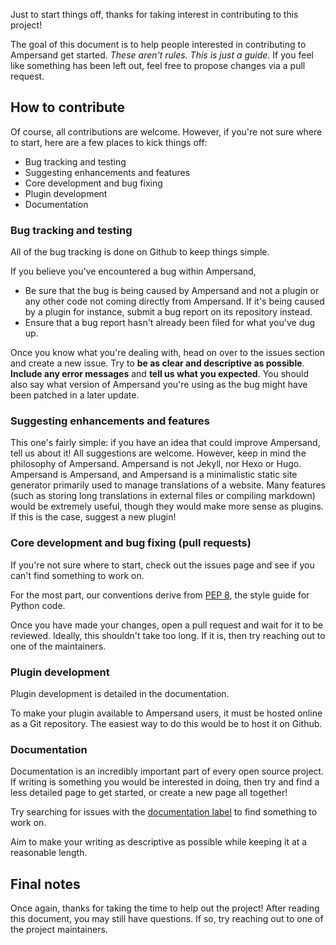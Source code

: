 Just to start things off, thanks for taking interest in contributing to this
project!

The goal of this document is to help people interested in contributing to
Ampersand get started. *These aren't rules. This is just a guide.* If you
feel like something has been left out, feel free to propose changes via a
pull request.

## How to contribute

Of course, all contributions are welcome. However, if you're not sure where
to start, here are a few places to kick things off:

 * Bug tracking and testing
 * Suggesting enhancements and features
 * Core development and bug fixing
 * Plugin development
 * Documentation

### Bug tracking and testing

All of the bug tracking is done on Github to keep things simple.

If you believe you've encountered a bug within Ampersand,

 * Be sure that the bug is being caused by Ampersand and not a plugin or any
 other code not coming directly from Ampersand. If it's being caused by a
 plugin for instance, submit a bug report on its repository instead.
 * Ensure that a bug report hasn't already been filed for what you've dug up.

Once you know what you're dealing with, head on over to the issues section
and create a new issue. Try to **be as clear and descriptive as possible**.
**Include any error messages** and **tell us what you expected**. You should
also say what version of Ampersand you're using as the bug might have been
patched in a later update.

### Suggesting enhancements and features

This one's fairly simple: if you have an idea that could improve Ampersand,
tell us about it! All suggestions are welcome. However, keep in mind the
philosophy of Ampersand. Ampersand is not Jekyll, nor Hexo or Hugo.
Ampersand is Ampersand, and Ampersand is a minimalistic static site generator
primarily used to manage translations of a website. Many features
(such as storing long translations in external files or compiling
markdown) would be extremely useful, though they would make more sense as
plugins. If this is the case, suggest a new plugin!

### Core development and bug fixing (pull requests)

If you're not sure where to start, check out the issues page and see if you
can't find something to work on.

For the most part, our conventions derive from
[PEP 8](https://www.python.org/dev/peps/pep-0008/), the style guide for Python
code.

Once you have made your changes, open a pull request and wait for it to be
reviewed. Ideally, this shouldn't take too long. If it is, then try
reaching out to one of the maintainers.

### Plugin development

Plugin development is detailed in the documentation.

To make your plugin available to Ampersand users, it must be hosted online as a
Git repository. The easiest way to do this would be to host it on Github.

### Documentation

Documentation is an incredibly important part of every open source project.
If writing is something you would be interested in doing, then try and find
a less detailed page to get started, or create a new page all together!

Try searching for issues with the
[documentation label](https://github.com/natejms/ampersand/labels/documentation)
to find something to work on.

Aim to make your writing as descriptive as possible while keeping it at a
reasonable length.

## Final notes

Once again, thanks for taking the time to help out the project! After reading
this document, you may still have questions. If so, try reaching out to one of
the project maintainers.
